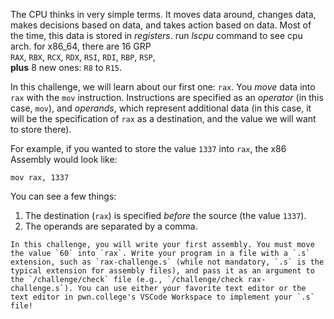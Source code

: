 The CPU thinks in very simple terms. It moves data around, changes data, makes decisions based on data, and takes action based on data. Most of the time, this data is stored in _registers_.
run *lscpu* command to see cpu arch.
	 for x86_64, there are 16 GRP  
	 `RAX`, `RBX`, `RCX`, `RDX`, `RSI`, `RDI`, `RBP`, `RSP`,  
	**plus** 8 new ones: `R8` to `R15`.

In this challenge, we will learn about our first one: `rax`.
You _move_ data into `rax` with the `mov` instruction. Instructions are specified as an _operator_ (in this case, `mov`), and _operands_, which represent additional data (in this case, it will be the specification of `rax` as a destination, and the value we will want to store there).

For example, if you wanted to store the value `1337` into `rax`, the x86 Assembly would look like:

```assembly
mov rax, 1337
```
You can see a few things:

1. The destination (`rax`) is specified _before_ the source (the value `1337`).
2. The operands are separated by a comma.

```Req
In this challenge, you will write your first assembly. You must move the value `60` into `rax`. Write your program in a file with a `.s` extension, such as `rax-challenge.s` (while not mandatory, `.s` is the typical extension for assembly files), and pass it as an argument to the `/challenge/check` file (e.g., `/challenge/check rax-challenge.s`). You can use either your favorite text editor or the text editor in pwn.college's VSCode Workspace to implement your `.s` file!
```
